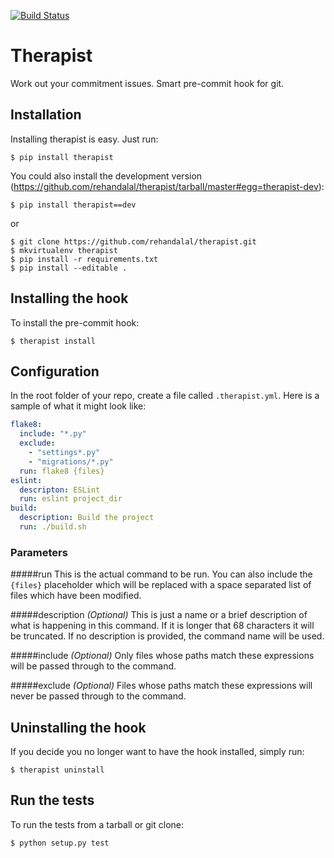 [![Build Status](https://travis-ci.org/rehandalal/therapist.svg?branch=master)](https://travis-ci.org/rehandalal/therapist)

# Therapist
Work out your commitment issues. Smart pre-commit hook for git.


## Installation

Installing therapist is easy. Just run:

```
$ pip install therapist
```

You could also install the development version 
(https://github.com/rehandalal/therapist/tarball/master#egg=therapist-dev):

```
$ pip install therapist==dev
```

or

```
$ git clone https://github.com/rehandalal/therapist.git
$ mkvirtualenv therapist
$ pip install -r requirements.txt
$ pip install --editable .
```

## Installing the hook

To install the pre-commit hook:

```
$ therapist install
```

## Configuration

In the root folder of your repo, create a file called `.therapist.yml`. Here is a sample of what it might look like:

```yml
flake8:
  include: "*.py"
  exclude:
    - "settings*.py"
    - "migrations/*.py"
  run: flake8 {files}
eslint:
  descripton: ESLint
  run: eslint project_dir
build:
  description: Build the project
  run: ./build.sh
```

### Parameters

#####run
This is the actual command to be run. You can also include the `{files}` placeholder which will be replaced with a space separated list of files which have been modified.

#####description *(Optional)*
This is just a name or a brief description of what is happening in this command. If it is longer that 68 characters it will be truncated. If no description is provided, the command name will be used.

#####include *(Optional)*
Only files whose paths match these expressions will be passed through to the command.

#####exclude *(Optional)*
Files whose paths match these expressions will never be passed through to the command.

## Uninstalling the hook

If you decide you no longer want to have the hook installed, simply run:

```
$ therapist uninstall
```

## Run the tests

To run the tests from a tarball or git clone:

```
$ python setup.py test
```
